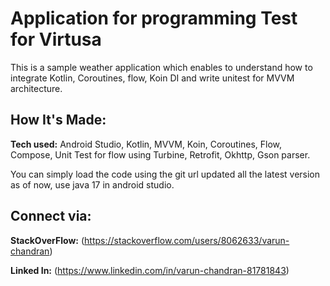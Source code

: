 # Application for programming Test for Virtusa
This is a sample weather application which enables to understand how to integrate Kotlin, Coroutines, flow, Koin DI and write unitest for MVVM architecture.

## How It's Made:

**Tech used:** Android Studio, Kotlin, MVVM, Koin, Coroutines, Flow, Compose, Unit Test for flow using Turbine, Retrofit, Okhttp, Gson parser.

You can simply load the code using the git url updated all the latest version as of now, use java 17 in android studio.

## Connect via:

**StackOverFlow:** (https://stackoverflow.com/users/8062633/varun-chandran)

**Linked In:** (https://www.linkedin.com/in/varun-chandran-81781843)



